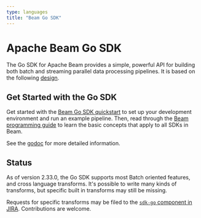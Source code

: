 ```yaml
---
type: languages
title: "Beam Go SDK"
---
```

<!--
Licensed under the Apache License, Version 2.0 (the "License");
you may not use this file except in compliance with the License.
You may obtain a copy of the License at

http://www.apache.org/licenses/LICENSE-2.0

Unless required by applicable law or agreed to in writing, software
distributed under the License is distributed on an "AS IS" BASIS,
WITHOUT WARRANTIES OR CONDITIONS OF ANY KIND, either express or implied.
See the License for the specific language governing permissions and
limitations under the License.
-->
# Apache Beam Go SDK

The Go SDK for Apache Beam provides a simple, powerful API for building both batch and streaming parallel data processing pipelines. 
It is based on the following [design](https://s.apache.org/beam-go-sdk-design-rfc).

## Get Started with the Go SDK

Get started with the [Beam Go SDK quickstart](/get-started/quickstart-go) to set up your development environment and run an example pipeline. Then, read through the [Beam programming guide](/documentation/programming-guide) to learn the basic concepts that apply to all SDKs in Beam.

See the [godoc](https://pkg.go.dev/github.com/apache/beam/sdks/go/pkg/beam) for more detailed information.

## Status

As of version 2.33.0, the Go SDK supports most Batch oriented features, and cross language transforms. 
It's possible to write many kinds of transforms, but specific built in transforms may still be missing.

Requests for specific transforms may be filed to the [`sdk-go` component in JIRA](https://issues.apache.org/jira/issues/?jql=project%20%3D%20BEAM%20AND%20status%20in%20(Open%2C%20%22In%20Progress%22%2C%20Idea%2C%20%22Under%20Discussion%22%2C%20%22In%20Implementation%22%2C%20%22Triage%20Needed%22)%20AND%20component%20%3D%20sdk-go%20ORDER%20BY%20updated%20DESC).
Contributions are welcome.
